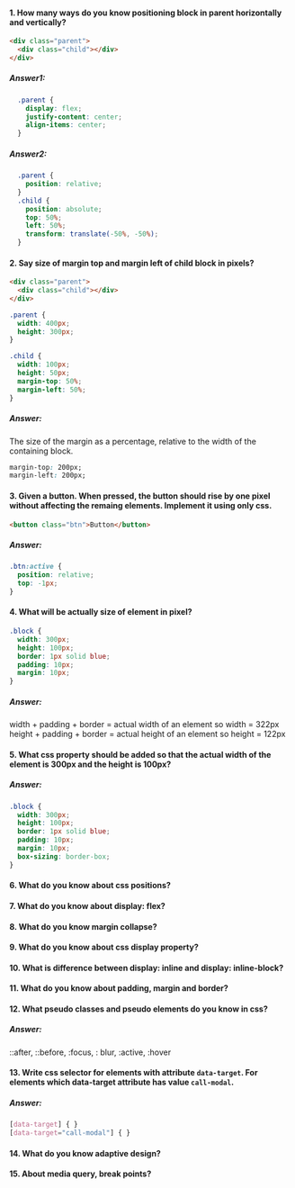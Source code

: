 #### 1. How many ways do you know positioning block in parent horizontally and vertically?
```html
<div class="parent">
  <div class="child"></div>
</div>
```
##### Answer1:
```css
  .parent {
    display: flex;
    justify-content: center;
    align-items: center;
  }
```
##### Answer2:
```css
  .parent {
    position: relative;
  }
  .child {
    position: absolute;
    top: 50%;
    left: 50%;
    transform: translate(-50%, -50%);
  }
```
#### 2. Say size of margin top and margin left of child block in pixels?
```html
<div class="parent">
  <div class="child"></div>
</div>
```
```css
.parent {
  width: 400px;
  height: 300px;
}

.child {
  width: 100px;
  height: 50px;
  margin-top: 50%;
  margin-left: 50%;
}
```
##### Answer:
The size of the margin as a percentage, relative to the width of the containing block.
```css
margin-top: 200px;
margin-left: 200px;
```
#### 3. Given a button. When pressed, the button should rise by one pixel without affecting the remaing elements. Implement it using only css.
```html
<button class="btn">Button</button>
```
##### Answer:
```css
.btn:active {
  position: relative;
  top: -1px;
}
```
#### 4. What will be actually size of element in pixel?
```css
.block {
  width: 300px;
  height: 100px;
  border: 1px solid blue;
  padding: 10px;
  margin: 10px;
}
```
##### Answer:
width + padding + border = actual width of an element so width = 322px
height + padding + border = actual height of an element so height = 122px
#### 5. What css property should be added so that the actual width of the element is 300px and the height is 100px?
##### Answer:
```css
.block {
  width: 300px;
  height: 100px;
  border: 1px solid blue;
  padding: 10px;
  margin: 10px;
  box-sizing: border-box;
}
```
#### 6. What do you know about css positions?
#### 7. What do you know about display: flex?
#### 8. What do you know margin collapse?
#### 9. What do you know about css display property?
#### 10. What is difference between display: inline and display: inline-block?
#### 11. What do you know about padding, margin and border?
#### 12. What pseudo classes and pseudo elements do you know in css?
##### Answer:
::after, ::before, :focus, : blur, :active, :hover
#### 13. Write css selector for elements with attribute `data-target`. For elements which data-target attribute has value `call-modal`.
##### Answer:
```css
[data-target] { }
[data-target="call-modal"] { }
```
#### 14. What do you know adaptive design?
#### 15. About media query, break points?

